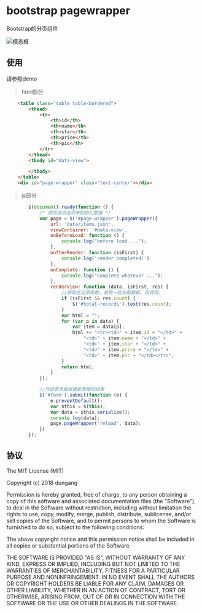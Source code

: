 # bootstrap pagewrapper

Bootstrap的分页组件

![模态框](demo/demo.jpg)


## 使用

请参照demo

> html部分

```html
    <table class="table table-bordered">
        <thead>
            <tr>
                <th>id</th>
                <th>name</th>
                <th>star</th>
                <th>price</th>
                <th>pic</th>
            </tr>
        </thead>
        <tbody id="data-view">

        </tbody>
    </table>
    <div id="page-wrapper" class="text-center"></div>
```

> js部分

```js
        $(document).ready(function () {
            /* 使用选项选项来初始化数据 */
            var page = $('#page-wrapper').pageWrapper({
                url: 'data/items.json',
                viewContainer: '#data-view',
                onBeforeLoad: function () {
                    console.log("before load ...");
                },
                onfterRender: function (isFirst) {
                    console.log('render completed!')
                },
                onComplete: function () {
                    console.log("complete whatever ...");
                },
                renderView: function (data, isFirst, res) {
                    //获取总记录条数，是第一层加载数据，则调用。
                    if (isFirst && res.count) {
                        $('#total-records').text(res.count);
                    }
                    var html = "";
                    for (var p in data) {
                        var item = data[p];
                        html += "<tr><td>" + item.id + "</td>" +
                            "<td>" + item.name + "</td>" +
                            "<td>" + item.star + "</td>" +
                            "<td>" + item.price + "</td>" +
                            "<td>" + item.pic + "</td></tr>";
                    }
                    return html;
                }
            });

            //外部表单搜索更新表格的结果
            $('#form').submit(function (e) {
                e.preventDefault();
                var $this = $(this);
                var data = $this.serialize();
                console.log(data);
                page.pageWrapper('reload', data);
            })
        });
```

## 协议

The MIT License (MIT)

Copyright (c) 2018 dungang

Permission is hereby granted, free of charge, to any person obtaining a copy of
this software and associated documentation files (the "Software"), to deal in
the Software without restriction, including without limitation the rights to
use, copy, modify, merge, publish, distribute, sublicense, and/or sell copies of
the Software, and to permit persons to whom the Software is furnished to do so,
subject to the following conditions:

The above copyright notice and this permission notice shall be included in all
copies or substantial portions of the Software.

THE SOFTWARE IS PROVIDED "AS IS", WITHOUT WARRANTY OF ANY KIND, EXPRESS OR
IMPLIED, INCLUDING BUT NOT LIMITED TO THE WARRANTIES OF MERCHANTABILITY, FITNESS
FOR A PARTICULAR PURPOSE AND NONINFRINGEMENT. IN NO EVENT SHALL THE AUTHORS OR
COPYRIGHT HOLDERS BE LIABLE FOR ANY CLAIM, DAMAGES OR OTHER LIABILITY, WHETHER
IN AN ACTION OF CONTRACT, TORT OR OTHERWISE, ARISING FROM, OUT OF OR IN
CONNECTION WITH THE SOFTWARE OR THE USE OR OTHER DEALINGS IN THE SOFTWARE.